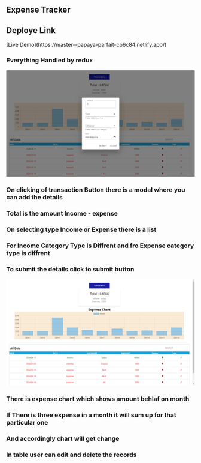<h2>Expense Tracker</h2>
<h2>Deploye Link</h2>
[Live Demo](https://master--papaya-parfait-cb6c84.netlify.app/)
<h3>Everything Handled by redux</h3>
<img src="https://raw.githubusercontent.com/Amir98375/imagesproject/master/Screenshot%20(43).png"/>
<h3> On clicking of transaction Button there is a modal where you can add the details</h3>
<h3>Total is the amount Income - expense </h3>
<h3> On selecting type Income or Expense there is a list </h3>
<h3> For Income Category Type Is Diffrent and fro Expense category type is diffrent </h3>

<h3> To submit the details click to submit button </h3>

<img src="https://raw.githubusercontent.com/Amir98375/imagesproject/master/Screenshot%20(44).png"/>


<h3> There is expense chart which shows amount behlaf on month </h3>

<h3>If There is three expense in a month it will sum up for that particular one </h3>
<h3>And accordingly chart will get change </h3>

<h3>In table user can edit and delete the records </h3>

